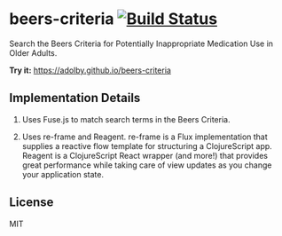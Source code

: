 # beers-criteria [![Build Status](https://travis-ci.org/adolby/beers-criteria.svg?branch=master)](https://travis-ci.org/adolby/beers-criteria)

Search the Beers Criteria for Potentially Inappropriate Medication Use in Older Adults.

**Try it:** https://adolby.github.io/beers-criteria

## Implementation Details
1. Uses Fuse.js to match search terms in the Beers Criteria.

2. Uses re-frame and Reagent. re-frame is a Flux implementation that supplies a reactive flow template for structuring a ClojureScript app. Reagent is a ClojureScript React wrapper (and more!) that provides great performance while taking care of view updates as you change your application state.

## License
MIT
